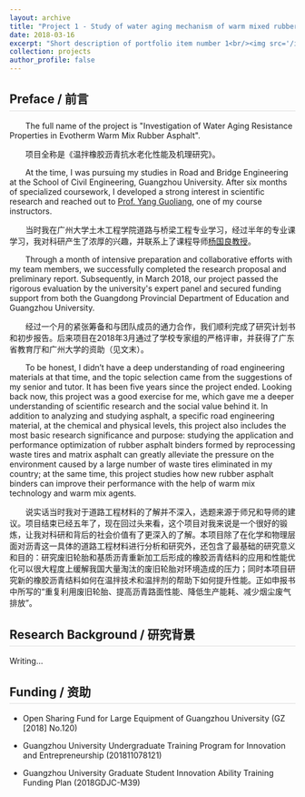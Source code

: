 ```yaml
---
layout: archive
title: "Project 1 - Study of water aging mechanism of warm mixed rubber asphalt"
date: 2018-03-16
excerpt: "Short description of portfolio item number 1<br/><img src='/images/portfolio/IMG_4.jpg'>"
collection: projects
author_profile: false
---
```


<h2 style="border-bottom: 1px solid #ddd; padding-bottom: 0.3em;">Preface / 前言</h2>

<p style="text-indent: 2em;">The full name of the project is "Investigation of Water Aging Resistance Properties in Evotherm Warm Mix Rubber Asphalt".
<p style="text-indent: 2em;">项目全称是《温拌橡胶沥青抗水老化性能及机理研究》。

<p style="text-indent: 2em;">At the time, I was pursuing my studies in Road and Bridge Engineering at the School of Civil Engineering, Guangzhou University. After six months of specialized coursework, I developed a strong interest in scientific research and reached out to <a href="https://tm.gzhu.edu.cn/info/1058/2735.htm" target="_blank">Prof. Yang Guoliang</a>, one of my course instructors.
<p style="text-indent: 2em;">当时我在广州大学土木工程学院道路与桥梁工程专业学习，经过半年的专业课学习，我对科研产生了浓厚的兴趣，并联系上了课程导师<a href="https://tm.gzhu.edu.cn/info/1058/2735.htm" target="_blank">杨国良教授</a>。

<p style="text-indent: 2em;">Through a month of intensive preparation and collaborative efforts with my team members, we successfully completed the research proposal and preliminary report. Subsequently, in March 2018, our project passed the rigorous evaluation by the university's expert panel and secured funding support from both the Guangdong Provincial Department of Education and Guangzhou University.
<p style="text-indent: 2em;">经过一个月的紧张筹备和与团队成员的通力合作，我们顺利完成了研究计划书和初步报告。后来项目在2018年3月通过了学校专家组的严格评审，并获得了广东省教育厅和广州大学的资助（见文末）。

<p style="text-indent: 2em;">To be honest, I didn’t have a deep understanding of road engineering materials at that time, and the topic selection came from the suggestions of my senior and tutor. It has been five years since the project ended. Looking back now, this project was a good exercise for me, which gave me a deeper understanding of scientific research and the social value behind it. In addition to analyzing and studying asphalt, a specific road engineering material, at the chemical and physical levels, this project also includes the most basic research significance and purpose: studying the application and performance optimization of rubber asphalt binders formed by reprocessing waste tires and matrix asphalt can greatly alleviate the pressure on the environment caused by a large number of waste tires eliminated in my country; at the same time, this project studies how new rubber asphalt binders can improve their performance with the help of warm mix technology and warm mix agents.
<p style="text-indent: 2em;">说实话当时我对于道路工程材料的了解并不深入，选题来源于师兄和导师的建议。项目结束已经五年了，现在回过头来看，这个项目对我来说是一个很好的锻炼，让我对科研和背后的社会价值有了更深入的了解。本项目除了在化学和物理层面对沥青这一具体的道路工程材料进行分析和研究外，还包含了最基础的研究意义和目的：研究废旧轮胎和基质沥青重新加工后形成的橡胶沥青结料的应用和性能优化可以很大程度上缓解我国大量淘汰的废旧轮胎对环境造成的压力；同时本项目研究新的橡胶沥青结料如何在温拌技术和温拌剂的帮助下如何提升性能。正如申报书中所写的“重复利用废旧轮胎、提高沥青路面性能、降低生产能耗、减少烟尘废气排放”。

<h2 style="border-bottom: 1px solid #ddd; padding-bottom: 0.3em;">Research Background / 研究背景</h2>

Writing...

<h2 style="border-bottom: 1px solid #ddd; padding-bottom: 0.3em;">Funding / 资助</h2>

* Open Sharing Fund for Large Equipment of Guangzhou University (GZ [2018] No.120)

* Guangzhou University Undergraduate Training Program for Innovation and Entrepreneurship (201811078121)

* Guangzhou University Graduate Student Innovation Ability Training Funding Plan (2018GDJC-M39)
